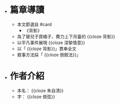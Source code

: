 - # 篇章導讀
	- 本文節選自 #card
		- 《背影》
	- 為了替兒子買橘子，費力上下月臺的 {{cloze 背影}}
	- 以平凡事件展現 {{cloze 深摯情意}}
	- 以「 {{cloze 背影}}」貫串全文
	- 敘事方法採「 {{cloze 倒敘法}}」
- # 作者介紹
	- 本名： {{cloze 朱自清}}
	- 字： {{cloze 佩弦}}